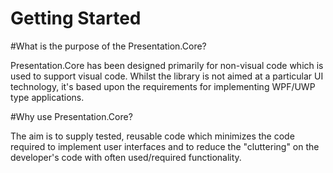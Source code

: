 # Getting Started

#What is the purpose of the Presentation.Core?

Presentation.Core has been designed primarily for non-visual code which is used to support
visual code. Whilst the library is not aimed at a particular UI technology, it's based upon 
the requirements for implementing WPF/UWP type applications.

#Why use Presentation.Core?

The aim is to supply tested, reusable code which minimizes the code required to implement user 
interfaces and to reduce the "cluttering" on the developer's code with often used/required 
functionality.



